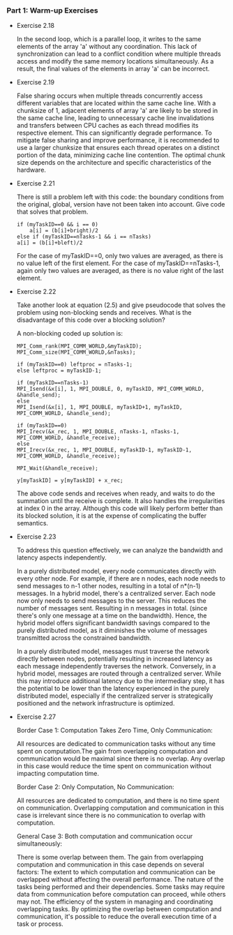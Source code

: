### Part 1: Warm-up Exercises
* Exercise 2.18
     
     In the second loop, which is a parallel loop, it writes to the same elements of the array 'a' without any coordination. This lack of synchronization can lead to a conflict condition where multiple threads access and modify the same memory locations simultaneously. As a result, the final values of the elements in array 'a' can be incorrect.


* Exercise 2.19

    False sharing occurs when multiple threads concurrently access different variables that are located within the same cache line. With a chunksize of 1, adjacent elements of array 'a' are likely to be stored in the same cache line, leading to unnecessary cache line invalidations and transfers between CPU caches as each thread modifies its respective element. This can significantly degrade performance. To mitigate false sharing and improve performance, it is recommended to use a larger chunksize that ensures each thread operates on a distinct portion of the data, minimizing cache line contention. The optimal chunk size depends on the architecture and specific characteristics of the hardware.



* Exercise 2.21
    
    There is still a problem left with this code: the boundary conditions from the original, global, version have not been taken into account. Give code that solves that problem.
    ```
    if (myTaskID==0 && i == 0)
        a[i] = (b[i]+bright)/2
    else if (myTaskID==nTasks-1 && i == nTasks)
    a[i] = (b[i]+bleft)/2 
    ```
    For the case of myTaskID==0, only two values are averaged, as there is no value left of the first element. For the case of myTaskID==nTasks-1, again only two values are averaged, as there is no value right of the last element.

* Exercise 2.22

    Take another look at equation (2.5) and give pseudocode that solves the problem using non-blocking sends and receives. What is the disadvantage of this code over a blocking solution?

    A non-blocking coded up solution is:

    ```
    MPI_Comm_rank(MPI_COMM_WORLD,&myTaskID);
    MPI_Comm_size(MPI_COMM_WORLD,&nTasks);
        
    if (myTaskID==0) leftproc = nTasks-1;
    else leftproc = myTaskID-1;
        
    if (myTaskID==nTasks-1)
    MPI_Isend(&x[i], 1, MPI_DOUBLE, 0, myTaskID, MPI_COMM_WORLD, &handle_send);
    else
    MPI_Isend(&x[i], 1, MPI_DOUBLE, myTaskID+1, myTaskID, MPI_COMM_WORLD, &handle_send);

    if (myTaskID==0)
    MPI_Irecv(&x_rec, 1, MPI_DOUBLE, nTasks-1, nTasks-1, MPI_COMM_WORLD, &handle_receive);
    else
    MPI_Irecv(&x_rec, 1, MPI_DOUBLE, myTaskID-1, myTaskID-1, MPI_COMM_WORLD, &handle_receive);

    MPI_Wait(&handle_receive);
        
    y[myTaskID] = y[myTaskID] + x_rec;
    ```

    The above code sends and receives when ready, and waits to do the summation until the receive is complete. It also handles the irregularities at index 0 in the array. Although this code will likely perform better than its blocked solution, it is at the expense of complicating the buffer semantics.



* Exercise 2.23
    
    To address this question effectively, we can analyze the bandwidth and latency aspects independently.

    In a purely distributed model, every node communicates directly with every other node. For example, if there are n nodes, each node needs to send messages to n-1 other nodes, resulting in a total of n*(n-1) messages. In a hybrid model, there's a centralized server. Each node now only needs to send messages to the server. This reduces the number of messages sent. Resulting in n messages in total. (since there's only one message at a time on the bandwidth). Hence, the hybrid model offers significant bandwidth savings compared to the purely distributed model, as it diminishes the volume of messages transmitted across the constrained bandwidth.

    In a purely distributed model, messages must traverse the network directly between nodes, potentially resulting in increased latency as each message independently traverses the network. Conversely, in a hybrid model, messages are routed through a centralized server. While this may introduce additional latency due to the intermediary step, it has the potential to be lower than the latency experienced in the purely distributed model, especially if the centralized server is strategically positioned and the network infrastructure is optimized.




* Exercise 2.27

    Border Case 1: Computation Takes Zero Time, Only Communication:

    All resources are dedicated to communication tasks without any time spent on computation.The gain from overlapping computation and communication would be maximal since there is no overlap. Any overlap in this case would reduce the time spent on communication without impacting computation time.

    Border Case 2: Only Computation, No Communication:

    All resources are dedicated to computation, and there is no time spent on communication. Overlapping computation and communication in this case is irrelevant since there is no communication to overlap with computation.

    General Case 3: Both computation and communication occur simultaneously:

    There is some overlap between them. The gain from overlapping computation and communication in this case depends on several factors:
    The extent to which computation and communication can be overlapped without affecting the overall performance.
    The nature of the tasks being performed and their dependencies. Some tasks may require data from communication before computation can proceed, while others may not. The efficiency of the system in managing and coordinating overlapping tasks. By optimizing the overlap between computation and communication, it's possible to reduce the overall execution time of a task or process.